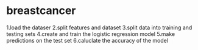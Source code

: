# breastcancer
1.load the dataser
2.split features and dataset
3.split data into training and testing sets
4.create and train the logistic regression model
5.make predictions on the test set
6.caluclate the accuracy of the model
